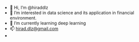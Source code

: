 - 👋 Hi, I’m @hiraddlz
- 👀 I’m interested in data science and its application in financial environment.
- 🌱 I’m currently learning deep learning
- 📫 hirad.dlz@gmail.com
- <!-- - 💞️ I’m looking to collaborate on ... -->

<!---
hiraddlz/hiraddlz is a ✨ special ✨ repository because its `README.md` (this file) appears on your GitHub profile.
You can click the Preview link to take a look at your changes.
--->
